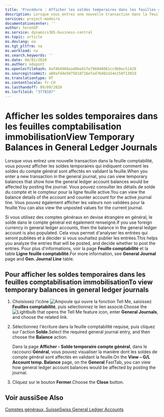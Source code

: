 ```yaml
---
title: 'Procédure : Afficher les soldes temporaires dans les feuilles comptabilisation immobilisation'
description: Lorsque vous entrez une nouvelle transaction dans la feuille comptabilité, vous pouvez afficher les soldes temporaires qui indiquent comment les soldes du compte général sont affectés en validant la feuille. Vous pouvez consulter les détails de solde du compte et le compteur pour la ligne feuille active. Vous pouvez également afficher les valeurs non validées pour la feuille.
services: project-madeira
documentationcenter: ''
author: SorenGP
ms.service: dynamics365-business-central
ms.topic: article
ms.devlang: na
ms.tgt_pltfrm: na
ms.workload: na
ms.search.keywords: ''
ms.date: 04/01/2020
ms.author: edupont
ms.openlocfilehash: 8af8b4968aa48be41fe796048061cc9b0ec51420
ms.sourcegitcommit: a80afd4e5075018716efad76d82a54e158f1392d
ms.translationtype: HT
ms.contentlocale: fr-CH
ms.lasthandoff: 09/09/2020
ms.locfileid: "3778187"
---
```

# <a name="view-temporary-balances-in-general-ledger-journals"></a><span data-ttu-id="e1d0f-105">Afficher les soldes temporaires dans les feuilles comptabilisation immobilisation</span><span class="sxs-lookup"><span data-stu-id="e1d0f-105">View Temporary Balances in General Ledger Journals</span></span>
<span data-ttu-id="e1d0f-106">Lorsque vous entrez une nouvelle transaction dans la feuille comptabilité, vous pouvez afficher les soldes temporaires qui indiquent comment les soldes du compte général sont affectés en validant la feuille.</span><span class="sxs-lookup"><span data-stu-id="e1d0f-106">When you enter a new transaction in the general journal, you can view temporary balances that show how the general ledger account balances would be affected by posting the journal.</span></span> <span data-ttu-id="e1d0f-107">Vous pouvez consulter les détails de solde du compte et le compteur pour la ligne feuille active.</span><span class="sxs-lookup"><span data-stu-id="e1d0f-107">You can view the balance details of the account and counter account for the active journal line.</span></span> <span data-ttu-id="e1d0f-108">Vous pouvez également afficher les valeurs non validées pour la feuille.</span><span class="sxs-lookup"><span data-stu-id="e1d0f-108">You can also view the unposted values for the current journal.</span></span>  

<span data-ttu-id="e1d0f-109">Si vous utilisez des comptes généraux en devise étrangère en général, le solde dans le compte général est également renseigné.</span><span class="sxs-lookup"><span data-stu-id="e1d0f-109">If you use foreign currency in general ledger accounts, then the balance in the general ledger account is also populated.</span></span> <span data-ttu-id="e1d0f-110">Cela vous permet d'analyser les entrées qui seront publiées et à décider si vous souhaitez publier les entrées.</span><span class="sxs-lookup"><span data-stu-id="e1d0f-110">This helps you analyze the entries that will be posted, and decide whether to post the entries.</span></span> <span data-ttu-id="e1d0f-111">Pour plus d'informations, voir la page **Feuille comptabilité** et la table **Ligne feuille comptabilité**.</span><span class="sxs-lookup"><span data-stu-id="e1d0f-111">For more information, see **General Journal** page and **Gen. Journal Line** table.</span></span>  

## <a name="to-view-temporary-balances-in-general-ledger-journals"></a><span data-ttu-id="e1d0f-112">Pour afficher les soldes temporaires dans les feuilles comptabilisation immobilisation</span><span class="sxs-lookup"><span data-stu-id="e1d0f-112">To view temporary balances in general ledger journals</span></span>  

1.  <span data-ttu-id="e1d0f-113">Choisissez l'icône ![Ampoule qui ouvre la fonction Tell Me](../../media/ui-search/search_small.png "Dites-moi ce que vous voulez faire"), saisissez **Feuilles comptabilité**, puis sélectionnez le lien associé.</span><span class="sxs-lookup"><span data-stu-id="e1d0f-113">Choose the ![Lightbulb that opens the Tell Me feature](../../media/ui-search/search_small.png "Tell me what you want to do") icon, enter **General Journals**, and choose the related link.</span></span>  
2.  <span data-ttu-id="e1d0f-114">Sélectionnez l'écriture dans la feuille comptabilité requise, puis cliquez sur l'action **Solde**.</span><span class="sxs-lookup"><span data-stu-id="e1d0f-114">Select the required general journal entry, and then choose the **Balance** action.</span></span>  

    <span data-ttu-id="e1d0f-115">Dans la page **Afficher - Solde temporaire compte général**, dans le raccourci **Général**, vous pouvez visualiser la manière dont les soldes de compte général sont affectés en validant la feuille.</span><span class="sxs-lookup"><span data-stu-id="e1d0f-115">On the **View – G/L Account temp. Balance** page, on the **General** FastTab, you can view how general ledger account balances would be affected by posting the journal.</span></span>  

3.  <span data-ttu-id="e1d0f-116">Cliquez sur le bouton **Fermer**.</span><span class="sxs-lookup"><span data-stu-id="e1d0f-116">Choose the **Close** button.</span></span>  

## <a name="see-also"></a><span data-ttu-id="e1d0f-117">Voir aussi</span><span class="sxs-lookup"><span data-stu-id="e1d0f-117">See Also</span></span>  
 [<span data-ttu-id="e1d0f-118">Comptes généraux, Suisse</span><span class="sxs-lookup"><span data-stu-id="e1d0f-118">Swiss General Ledger Accounts</span></span>](swiss-general-ledger-accounts.md)
